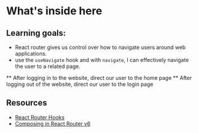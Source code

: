 # What's inside here

## Learning goals:

- React router gives us control over how to navigate users around web applications.
- use the `useNavigate` hook and with `navigate`, I can effectively navigate the user to a related page.

** After logging in to the website, direct our user to the home page
** After logging out of the website, direct our user to the login page

## Resources

- [React Router Hooks](https://reactrouter.com/docs/en/v6/getting-started/tutorial)
- [Composing <Route> in React Router v6](https://gist.github.com/mjackson/d54b40a094277b7afdd6b81f51a0393f)